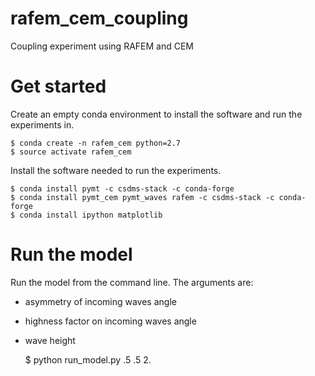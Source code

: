 # rafem_cem_coupling

Coupling experiment using RAFEM and CEM

# Get started

Create an empty conda environment to install the software and run
the experiments in.

    $ conda create -n rafem_cem python=2.7
    $ source activate rafem_cem

Install the software needed to run the experiments.

    $ conda install pymt -c csdms-stack -c conda-forge
    $ conda install pymt_cem pymt_waves rafem -c csdms-stack -c conda-forge
    $ conda install ipython matplotlib

# Run the model

Run the model from the command line. The arguments are:
* asymmetry of incoming waves angle
* highness factor on incoming waves angle
* wave height

    $ python run_model.py .5 .5 2.
